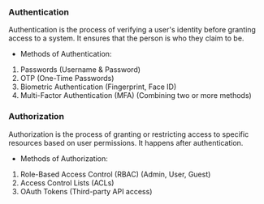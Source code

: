 ### Authentication

Authentication is the process of verifying a user's identity before granting access to a system. It ensures that the person is who they claim to be.

- Methods of Authentication:

1. Passwords (Username & Password)
2. OTP (One-Time Passwords)
3. Biometric Authentication (Fingerprint, Face ID)
4. Multi-Factor Authentication (MFA) (Combining two or more methods)

### Authorization

Authorization is the process of granting or restricting access to specific resources based on user permissions. It happens after authentication.

-  Methods of Authorization:

1. Role-Based Access Control (RBAC) (Admin, User, Guest)
2. Access Control Lists (ACLs)
3. OAuth Tokens (Third-party API access)

